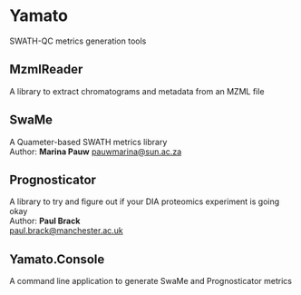 # Yamato
SWATH-QC metrics generation tools

## MzmlReader
A library to extract chromatograms and metadata from an MZML file

## SwaMe
A Quameter-based SWATH metrics library  
Author: **Marina Pauw**
pauwmarina@sun.ac.za

## Prognosticator
A library to try and figure out if your DIA proteomics experiment is going okay  
Author: **Paul Brack**  
paul.brack@manchester.ac.uk

## Yamato.Console
A command line application to generate SwaMe and Prognosticator metrics

